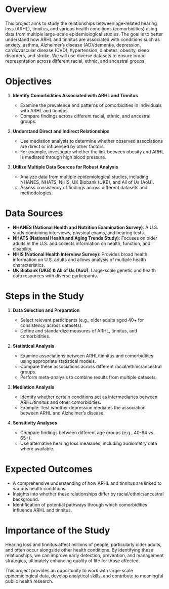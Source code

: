 # Overview

This project aims to study the relationships between age-related hearing loss (ARHL), tinnitus, and various health conditions (comorbidities) using data from multiple large-scale epidemiological studies. The goal is to better understand how ARHL and tinnitus are associated with conditions such as anxiety, asthma, Alzheimer’s disease (AD)/dementia, depression, cardiovascular disease (CVD), hypertension, diabetes, obesity, sleep disorders, and stroke. We will use diverse datasets to ensure broad representation across different racial, ethnic, and ancestral groups.

# Objectives

1. **Identify Comorbidities Associated with ARHL and Tinnitus**  
   - Examine the prevalence and patterns of comorbidities in individuals with ARHL and tinnitus.
   - Compare findings across different racial, ethnic, and ancestral groups.

2. **Understand Direct and Indirect Relationships**  
   - Use mediation analysis to determine whether observed associations are direct or influenced by other factors.
   - For example, investigate whether the link between obesity and ARHL is mediated through high blood pressure.

3. **Utilize Multiple Data Sources for Robust Analysis**  
   - Analyze data from multiple epidemiological studies, including NHANES, NHATS, NHIS, UK Biobank (UKB), and All of Us (AoU).
   - Assess consistency of findings across different datasets and methodologies.

# Data Sources

- **NHANES (National Health and Nutrition Examination Survey)**: A U.S. study combining interviews, physical exams, and hearing tests.
- **NHATS (National Health and Aging Trends Study)**: Focuses on older adults in the U.S. and collects information on health, function, and disability.
- **NHIS (National Health Interview Survey)**: Provides broad health information on U.S. adults and allows analysis of multiple health characteristics.
- **UK Biobank (UKB) & All of Us (AoU)**: Large-scale genetic and health data resources with diverse participants.

# Steps in the Study

1. **Data Selection and Preparation**
   - Select relevant participants (e.g., older adults aged 40+ for consistency across datasets).
   - Define and standardize measures of ARHL, tinnitus, and comorbidities.
   
2. **Statistical Analysis**
   - Examine associations between ARHL/tinnitus and comorbidities using appropriate statistical models.
   - Compare these associations across different racial/ethnic/ancestral groups.
   - Perform meta-analysis to combine results from multiple datasets.

3. **Mediation Analysis**
   - Identify whether certain conditions act as intermediaries between ARHL/tinnitus and other comorbidities.
   - Example: Test whether depression mediates the association between ARHL and Alzheimer’s disease.

4. **Sensitivity Analyses**
   - Compare findings between different age groups (e.g., 40-64 vs. 65+).
   - Use alternative hearing loss measures, including audiometry data where available.

# Expected Outcomes

- A comprehensive understanding of how ARHL and tinnitus are linked to various health conditions.
- Insights into whether these relationships differ by racial/ethnic/ancestral background.
- Identification of potential pathways through which comorbidities influence ARHL and tinnitus.

# Importance of the Study

Hearing loss and tinnitus affect millions of people, particularly older adults, and often occur alongside other health conditions. By identifying these relationships, we can improve early detection, prevention, and management strategies, ultimately enhancing quality of life for those affected.

This project provides an opportunity to work with large-scale epidemiological data, develop analytical skills, and contribute to meaningful public health research.